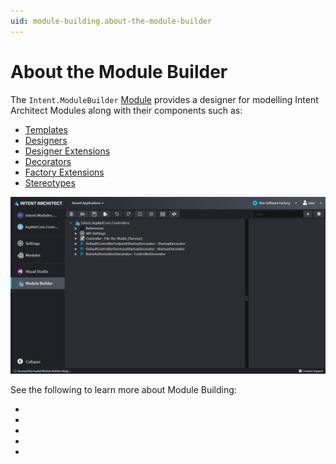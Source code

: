 ```yaml
---
uid: module-building.about-the-module-builder
---
```

# About the Module Builder

The `Intent.ModuleBuilder` [Module](xref:application-development.applications-and-solutions.about-modules) provides a designer for modelling Intent Architect Modules along with their components such as:

- [Templates](xref:module-building.templates.about-templates-csharp)
- [Designers](xref:application-development.modelling.about-designers)
- [Designer Extensions](xref:module-building.designer-extensions.about-designer-extensions)
- [Decorators](xref:module-building.decorators.about-decorators)
- [Factory Extensions](xref:application-development.code-weaving-and-generation.about-software-factory-execution)
- [Stereotypes](xref:application-development.modelling.about-stereotypes)

![A screenshot of the module builder](images/module-builder-basic.png)

See the following to learn more about Module Building:

- [](xref:module-building.templates.tutorial-create-a-template.create-a-template-introduction)
- [](xref:module-building.designer-extensions.tutorial-create-an-event-as-a-designer-extension)
- [](xref:module-building.designers.designer-modelling)
- [](xref:module-building.templates.configuring-a-templates-default-output-location)
- [](xref:module-building.module-distribution)
  